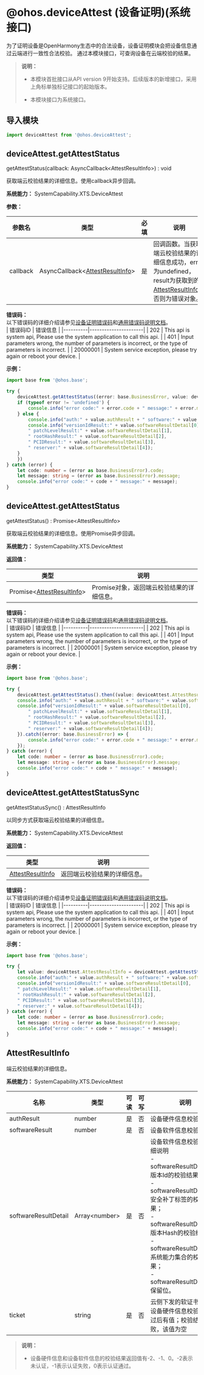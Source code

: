 # @ohos.deviceAttest (设备证明)(系统接口)

为了证明设备是OpenHarmony生态中的合法设备，设备证明模块会把设备信息通过云端进行一致性合法校验。
通过本模块接口，可查询设备在云端校验的结果。

> **说明：**
>
> - 本模块首批接口从API version 9开始支持。后续版本的新增接口，采用上角标单独标记接口的起始版本。
>
> - 本模块接口为系统接口。

## 导入模块

```ts
import deviceAttest from '@ohos.deviceAttest';
```

## deviceAttest.getAttestStatus

getAttestStatus(callback: AsyncCallback&lt;AttestResultInfo&gt;) : void

获取端云校验结果的详细信息。使用callback异步回调。

**系统能力：** SystemCapability.XTS.DeviceAttest

**参数：**

| 参数名   | 类型                                                        | 必填 | 说明                                                         |
| -------- | ----------------------------------------------------------- | ---- | ------------------------------------------------------------ |
| callback | AsyncCallback&lt;[AttestResultInfo](#attestresultinfo)&gt; | 是   | 回调函数。当获取端云校验结果的详细信息成功，error为undefined，result为获取到的[AttestResultInfo](#attestresultinfo)；否则为错误对象。 |

**错误码：**  
以下错误码的详细介绍请参见[设备证明错误码](./errorcode-deviceAttest.md)和[通用错误码说明文档](../errorcode-universal.md)。  
| 错误码ID  | 错误信息             |
|----------|----------------------|
| 202     | This api is system api, Please use the system application to call this api. |
| 401     | Input parameters wrong, the number of parameters is incorrect, or the type of parameters is incorrect. |
| 20000001 | System service exception, please try again or reboot your device. |

**示例：**

```ts
import base from '@ohos.base';

try {
    deviceAttest.getAttestStatus((error: base.BusinessError, value: deviceAttest.AttestResultInfo) => {
    if (typeof error != 'undefined') {
        console.info("error code:" + error.code + " message:" + error.message);
    } else {
        console.info("auth:" + value.authResult + " software:" + value.softwareResult + " ticket:" + value.ticket);
        console.info("versionIdResult:" + value.softwareResultDetail[0],
        " patchLevelResult:" + value.softwareResultDetail[1],
        " rootHashResult:" + value.softwareResultDetail[2],
        " PCIDResult:" + value.softwareResultDetail[3],
        " reserver:" + value.softwareResultDetail[4]);
    }
    })
} catch (error) {
    let code: number = (error as base.BusinessError).code;
    let message: string = (error as base.BusinessError).message;
    console.info("error code:" + code + " message:" + message);
}
```

## deviceAttest.getAttestStatus

getAttestStatus() : Promise&lt;AttestResultInfo&gt;

获取端云校验结果的详细信息。使用Promise异步回调。

**系统能力：** SystemCapability.XTS.DeviceAttest

**返回值：**

| 类型                                                  | 说明                            |
| ----------------------------------------------------- | ------------------------------- |
| Promise&lt;[AttestResultInfo](#attestresultinfo)&gt; | Promise对象，返回端云校验结果的详细信息。 |

**错误码：**  
以下错误码的详细介绍请参见[设备证明错误码](./errorcode-deviceAttest.md)和[通用错误码说明文档](../errorcode-universal.md)。  
| 错误码ID  | 错误信息             |
|----------|----------------------|
| 202     | This api is system api, Please use the system application to call this api. |
| 401     | Input parameters wrong, the number of parameters is incorrect, or the type of parameters is incorrect. |
| 20000001 | System service exception, please try again or reboot your device. |

**示例：**

```ts
import base from '@ohos.base';

try {
    deviceAttest.getAttestStatus().then((value: deviceAttest.AttestResultInfo) => {
    console.info("auth:" + value.authResult + " software:" + value.softwareResult + " ticket:" + value.ticket);
    console.info("versionIdResult:" + value.softwareResultDetail[0],
        " patchLevelResult:" + value.softwareResultDetail[1],
        " rootHashResult:" + value.softwareResultDetail[2],
        " PCIDResult:" + value.softwareResultDetail[3],
        " reserver:" + value.softwareResultDetail[4]);
    }).catch((error: base.BusinessError) => {
        console.info("error code:" + error.code + " message:" + error.message);
    });
} catch (error) {
    let code: number = (error as base.BusinessError).code;
    let message: string = (error as base.BusinessError).message;
    console.info("error code:" + code + " message:" + message);
}
```

## deviceAttest.getAttestStatusSync

getAttestStatusSync() : AttestResultInfo

以同步方式获取端云校验结果的详细信息。

**系统能力：** SystemCapability.XTS.DeviceAttest

**返回值：**

| 类型                                                  | 说明                            |
| ----------------------------------------------------- | ------------------------------- |
| [AttestResultInfo](#attestresultinfo) | 返回端云校验结果的详细信息。 |

**错误码：**  
以下错误码的详细介绍请参见[设备证明错误码](./errorcode-deviceAttest.md)和[通用错误码说明文档](../errorcode-universal.md)。  
| 错误码ID  | 错误信息             |
|----------|----------------------|
| 202     | This api is system api, Please use the system application to call this api. |
| 401     | Input parameters wrong, the number of parameters is incorrect, or the type of parameters is incorrect. |
| 20000001 | System service exception, please try again or reboot your device. |

**示例：**

```ts
import base from '@ohos.base';

try {
    let value: deviceAttest.AttestResultInfo = deviceAttest.getAttestStatusSync();
    console.info("auth:" + value.authResult + " software:" + value.softwareResult + " ticket:" + value.ticket);
    console.info("versionIdResult:" + value.softwareResultDetail[0],
    " patchLevelResult:" + value.softwareResultDetail[1],
    " rootHashResult:" + value.softwareResultDetail[2],
    " PCIDResult:" + value.softwareResultDetail[3],
    " reserver:" + value.softwareResultDetail[4]);
} catch (error) {
    let code: number = (error as base.BusinessError).code;
    let message: string = (error as base.BusinessError).message;
    console.info("error code:" + code + " message:" + message);
}
```

## AttestResultInfo

端云校验结果的详细信息。

**系统能力：** SystemCapability.XTS.DeviceAttest

| 名称                  | 类型                  | 可读 | 可写 | 说明                   |
| --------------------- | --------------------- | ---- | ---- | ---------------------- |
| authResult            | number               | 是   | 否   | 设备硬件信息校验结果。    |
| softwareResult        | number               | 是   | 否   | 设备软件信息校验结果。    |
| softwareResultDetail  | Array&lt;number&gt;  | 是   | 否   | 设备软件信息校验结果详细说明<br/> - softwareResultDetail[0]:版本Id的校验结果；<br/>- softwareResultDetail[1]:安全补丁标签的校验结果；<br/>- softwareResultDetail[2]:版本Hash的校验结果；<br/>- softwareResultDetail[3]:系统能力集合的校验结果；<br/>- softwareResultDetail[4]:保留位。  |
| ticket                | string               | 是   | 否   | 云侧下发的软证书。<br/>设备硬件信息校验结果通过后有值；校验结果失败，该值为空        |

> **说明：**
>
> - 设备硬件信息和设备软件信息的校验结果返回值有-2、-1、0。-2表示未认证，-1表示认证失败，0表示认证通过。
